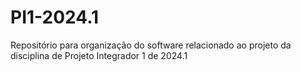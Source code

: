 # PI1-2024.1
 Repositório para organização do software relacionado ao projeto da disciplina de Projeto Integrador 1 de 2024.1
